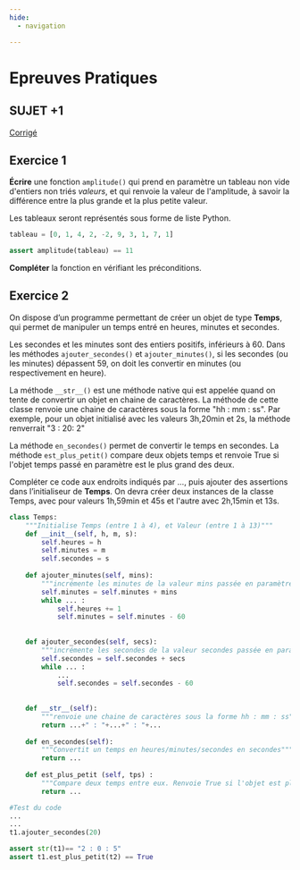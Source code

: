 ```yaml
---
hide:
  - navigation

---
```


# **Epreuves Pratiques**
## SUJET +1

[Corrigé](corrige.md)

## Exercice 1

**Écrire** une fonction ``amplitude()`` qui prend en paramètre un tableau non vide d'entiers non triés *valeurs*, et qui renvoie la valeur de l'amplitude, à savoir la différence entre la plus grande et la plus petite valeur. 

Les tableaux seront représentés sous forme de liste Python.

```python
tableau = [0, 1, 4, 2, -2, 9, 3, 1, 7, 1]

assert amplitude(tableau) == 11
````

**Compléter** la fonction en vérifiant les préconditions. 

## Exercice 2

On dispose d’un programme permettant de créer un objet de type **Temps**, qui permet de manipuler un temps entré en heures, minutes et secondes.

Les secondes et les minutes sont des entiers positifs, inférieurs à 60. Dans les méthodes ``ajouter_secondes()`` et ``ajouter_minutes()``, si les secondes (ou les minutes) dépassent 59, on doit les convertir en minutes (ou respectivement en heure).

La méthode ``__str__()`` est une méthode native qui est appelée quand on tente de convertir un objet en chaine de caractères. La méthode de cette classe renvoie une chaine de caractères sous la forme "hh : mm : ss". Par exemple, pour un objet initialisé avec les valeurs 3h,20min et 2s, la méthode renverrait "3 : 20: 2"

La méthode ``en_secondes()`` permet de convertir le temps en secondes. La méthode ``est_plus_petit()`` compare deux objets temps et renvoie True si l'objet temps passé en paramètre est le plus grand des deux.

Compléter ce code aux endroits indiqués par ..., puis ajouter des assertions dans l’initialiseur de **Temps**.
On devra créer deux instances de la classe Temps, avec pour valeurs 1h,59min et 45s et l'autre avec 2h,15min et 13s. 

```python
class Temps:
    """Initialise Temps (entre 1 à 4), et Valeur (entre 1 à 13)"""
    def __init__(self, h, m, s):
        self.heures = h
        self.minutes = m
        self.secondes = s
        
    def ajouter_minutes(self, mins):
        """incrémente les minutes de la valeur mins passée en paramètre"""
        self.minutes = self.minutes + mins
        while ... :
            self.heures += 1
            self.minutes = self.minutes - 60
            
            
    def ajouter_secondes(self, secs):
        """incrémente les secondes de la valeur secondes passée en paramètre"""
        self.secondes = self.secondes + secs
        while ... :
            ...
            self.secondes = self.secondes - 60
    
       
    def __str__(self):
        """renvoie une chaine de caractères sous la forme hh : mm : ss"""
        return ...+" : "+...+" : "+...
    
    def en_secondes(self):
        """Convertit un temps en heures/minutes/secondes en secondes"""
        return ...
    
    def est_plus_petit (self, tps) :
        """Compare deux temps entre eux. Renvoie True si l'objet est plus petit que l'objet tps passé en paramètre"""
        return ...
```

    



```Python
#Test du code
...
...
t1.ajouter_secondes(20)

assert str(t1)== "2 : 0 : 5"
assert t1.est_plus_petit(t2) == True
```

